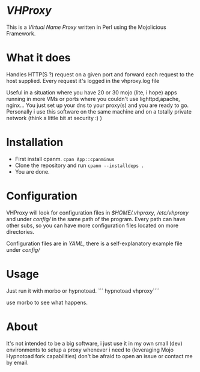 <i>VHProxy</i>
=======

This is a <i>Virtual Name Proxy </i>written in Perl using the Mojolicious Framework.

What it does
=======
Handles HTTP(S ?) request on a given port and forward each request to the host supplied.
Every request it's logged in the vhproxy.log file

Useful in a situation where you have 20 or 30 mojo (lite, i hope) apps running in more VMs or ports where you couldn't use lighttpd,apache, nginx...
You just set up your dns to your proxy(s) and you are ready to go.
Personally i use this software on the same machine and on a totally private network (think a little bit at security :) )

Installation
=======

 - First install cpanm. ```cpan App::cpanminus```
 - Clone the repository and run ```cpanm --installdeps .```
 - You are done.

    
Configuration
=======

VHProxy will look for configuration files in <i>$HOME/.vhproxy</i>, <i>/etc/vhproxy</i> and under <i>config/</i> in the same path of the program.
Every path can have other subs, so you can have more configuration files located on more directories.

Configuration files are in <i>YAML</i>, there is a self-explanatory example file under <i>config/</i>


Usage
=======

Just run it with morbo or hypnotoad.
``` hypnotoad vhproxy````

use morbo to see what happens.


About
=======

It's not intended to be a big software, i just use it in my own small (dev) environments to setup a proxy whenever i need to
(leveraging Mojo Hypnotoad fork capabilities) don't be afraid to open an issue or contact me by email.
